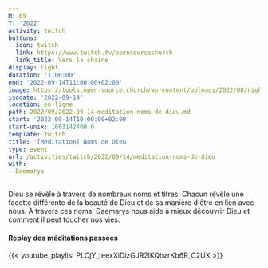 ```yaml
---
M: 09
Y: '2022'
activity: twitch
buttons:
- icon: twitch
  link: https://www.twitch.tv/opensourcechurch
  link_title: Vers la chaine
display: light
duration: '1:00:00'
end: '2022-09-14T11:00:00+02:00'
image: https://tools.open-source.church/wp-content/uploads/2022/08/night-sky-osc-noms-de-dieu.jpg
isodate: '2022-09-14'
location: en ligne
path: 2022/09/2022-09-14-meditation-noms-de-dieu.md
start: '2022-09-14T10:00:00+02:00'
start-unix: 1663142400.0
template: twitch
title: '[Méditation] Noms de Dieu'
type: event
url: /activities/twitch/2022/09/14/meditation-noms-de-dieu
with:
- Daemarys
---
```

Dieu se révèle à travers de nombreux noms et titres. Chacun révèle une facette différente de la beauté de Dieu et de sa manière d'être en lien avec nous. À travers ces noms, Daemarys nous aide à mieux découvrir Dieu et comment il peut toucher nos vies.


#### Replay des méditations passées

{{< youtube_playlist PLCjY_teexXiDizGJR2lKQhzrKb6R_C2UX >}}